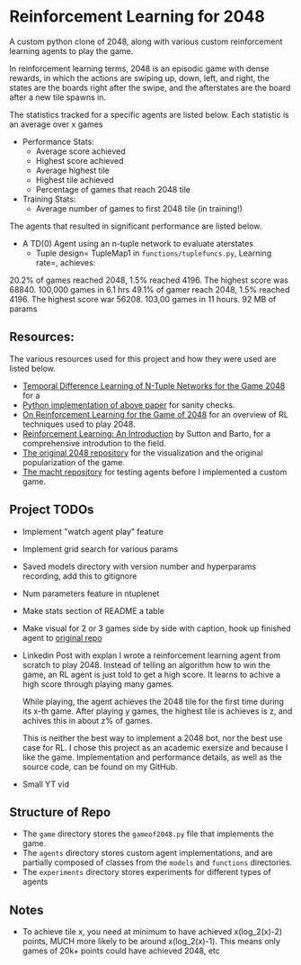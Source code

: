 # Reinforcement Learning for 2048
A custom python clone of 2048, along with various custom reinforcement learning agents to play the game.

In reinforcement learning terms, 2048 is an episodic game with dense rewards, in which the actions are swiping up, down, left, and right, the states are the boards right after the swipe, and the afterstates are the board after a new tile spawns in.

The statistics tracked for a specific agents are listed below. Each statistic is an average over x games
- Performance Stats:
    - Average score achieved
    - Highest score achieved
    - Average highest tile
    - Highest tile achieved
    - Percentage of games that reach 2048 tile
- Training Stats:
    - Average number of games to first 2048 tile (in training!)

The agents that resulted in significant performance are listed below.
- A TD(0) Agent using an n-tuple network to evaluate aterstates
    - Tuple design= TupleMap1 in `functions/tuplefuncs.py`, Learning rate=, achieves:

20.2% of games reached 2048, 1.5% reached 4196. The highest score was 68840. 100,000 games in 6.1 hrs
49.1% of gamer reach 2048, 1.5% reached 4196. The highest score war 56208. 103,00 games in 11 hours. 92 MB of params

## Resources:
The various resources used for this project and how they were used are listed below. 
- [Temporal Difference Learning of N-Tuple Networks for the Game 2048](https://www.cs.put.poznan.pl/wjaskowski/pub/papers/Szubert2014_2048.pdf) for a 
- [Python implementation of above paper](https://github.com/alanhyue/RL-2048-with-n-tuple-network) for sanity checks.
- [On Reinforcement Learning for the Game of 2048](https://arxiv.org/pdf/2212.11087) for an overview of RL techniques used to play 2048. 
- [Reinforcement Learning: An Introduction](http://incompleteideas.net/book/the-book.html) by Sutton and Barto, for a comprehensive introdution to the field. 
- [The original 2048 repository](https://github.com/gabrielecirulli/2048) for the visualization and the original popularization of the game. 
- [The macht repository](https://github.com/rolfmorel/macht) for testing agents before I implemented a custom game.

## Project TODOs
- Implement "watch agent play" feature
- Implement grid search for various params
- Saved models directory with version number and hyperparams recording, add this to gitignore
- Num parameters feature in ntuplenet
- Make stats section of README a table
- Make visual for 2 or 3 games side by side with caption, hook up finished agent to [original repo](https://github.com/gabrielecirulli/2048)
- Linkedin Post with explan
    I wrote a reinforcement learning agent from scratch to play 2048. Instead of telling an algorithm how to win the game, an RL agent is just told to get a high score. It learns to achive a high score through playing many games. 

    While playing, the agent achieves the 2048 tile for the first time during its x-th game. After playing y games, the highest tile is achieves is z, and achives this in about z% of games. 

    This is neither the best way to implement a 2048 bot, nor the best use case for RL. I chose this project as an academic exersize and because I like the game. Implementation and performance details, as well as the source code, can be found on my GitHub.
- Small YT vid

## Structure of Repo
- The `game` directory stores the `gameof2048.py` file that implements the game. 
- The `agents` directory stores custom agent implementations, and are partially composed of classes from the `models` and `functions` directories.
- The `experiments` directory stores experiments for different types of agents

## Notes
- To achieve tile x, you need at minimum to have achieved x(log_2(x)-2) points, MUCH more likely to be around x(log_2(x)-1). This means only games of 20k+ points could have achieved 2048, etc 
